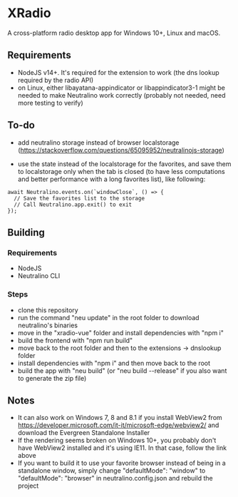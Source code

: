 # XRadio
A cross-platform radio desktop app for Windows 10+, Linux and macOS.

## Requirements
- NodeJS v14+. It's required for the extension to work (the dns lookup required by the radio API)
- on Linux, either libayatana-appindicator or libappindicator3-1 might be needed to make Neutralino work correctly (probably not needed, need more testing to verify)

## To-do
- add neutralino storage instead of browser localstorage (https://stackoverflow.com/questions/65095952/neutralinojs-storage)

- use the state instead of the localstorage for the favorites, and save them to localstorage only when the tab is closed (to have less computations and better performance with a long favorites list), like following:
```
await Neutralino.events.on(`windowClose`, () => {
  // Save the favorites list to the storage
  // Call Neutralino.app.exit() to exit
});
```

## Building

### Requirements
- NodeJS
- Neutralino CLI

### Steps
- clone this repository
- run the command "neu update" in the root folder to download neutralino's binaries
- move in the "xradio-vue" folder and install dependencies with "npm i"
- build the frontend with "npm run build"
- move back to the root folder and then to the extensions -> dnslookup folder
- install dependencies with "npm i" and then move back to the root
- build the app with "neu build" (or "neu build --release" if you also want to generate the zip file)

## Notes
- It can also work on Windows 7, 8 and 8.1 if you install WebView2 from https://developer.microsoft.com/it-it/microsoft-edge/webview2/ and download the Evergreen Standalone Installer
- If the rendering seems broken on Windows 10+, you probably don't have WebView2 installed and it's using IE11. In that case, follow the link above
- If you want to build it to use your favorite browser instead of being in a standalone window, simply change "defaultMode": "window" to "defaultMode": "browser" in neutralino.config.json and rebuild the project
